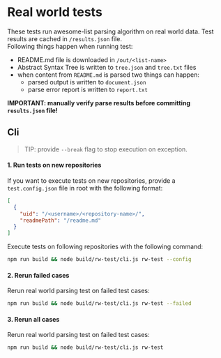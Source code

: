 # Real world tests

These tests run awesome-list parsing algorithm on real world data.
Test results are cached in `/results.json` file.
<br>
Following things happen when running test:
- README.md file is downloaded in `/out/<list-name>`
- Abstract Syntax Tree is written to `tree.json` and `tree.txt` files
- when content from `README.md` is parsed two things can happen:
    - parsed output is written to `document.json`
    - parse error report is written to `report.txt`

<b>IMPORTANT: manually verify parse results before committing `results.json` file!</b>

## Cli

> TIP: provide `--break` flag to stop execution on exception.

#### 1. Run tests on new repositories

If you want to execute tests on new repositories, provide a `test.config.json` 
file in root with the following format:
```json
[
  {
    "uid": "/<username>/<repository-name>/",
    "readmePath": "/readme.md"
  }
]

```

Execute tests on following repositories with the following command:
```bash
npm run build && node build/rw-test/cli.js rw-test --config
```

#### 2. Rerun failed cases

Rerun real world parsing test on failed test cases:
```bash
npm run build && node build/rw-test/cli.js rw-test --failed
```

#### 3. Rerun all cases

Rerun real world parsing test on failed test cases:
```bash
npm run build && node build/rw-test/cli.js rw-test
```

